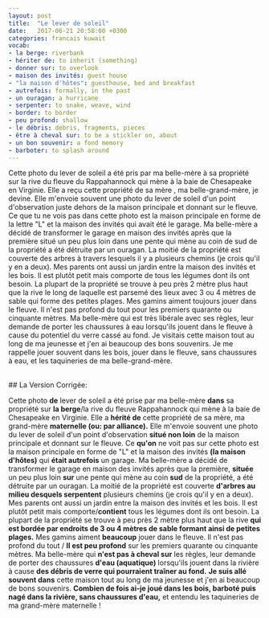 ```yaml
---
layout: post
title:  "Le lever de soleil"
date:   2017-06-21 20:58:00 +0300
categories: francais kuwait
vocab:
- la berge: riverbank
- hériter de: to inherit (something)
- donner sur: to overlook
- maison des invités: guest house
- "la maison d'hôtes": guesthouse, bed and breakfast
- autrefois: formally, in the past
- un ouragan: a hurricane
- serpenter: to snake, weave, wind
- border: to border
- peu profond: shallow
- le débris: debris, fragments, pieces
- être à cheval sur: to be a stickler on, about
- un bon souvenir: a fond memory
- barboter: to splash around
---
```

Cette photo du lever de soleil a été pris par ma belle-mère à sa propriété sur la rive du fleuve du Rappahannock qui mène à la baie de Chesapeake en Virginie. Elle a reçu cette propriété de sa mère <!--more-->, ma belle-grand-mère, je devine. Elle m'envoie souvent une photo du lever de soleil d'un point d'observation juste dehors de la maison principale et donnant sur le fleuve. Ce que tu ne vois pas dans cette photo est la maison principale en forme de la lettre "L" et la maison des invités qui avait été le garage. Ma belle-mère a décidé de transformer le garage en maison des invités après que la première situé un peu plus loin dans une pente qui mène au coin de sud de la propriété a été détruite par un ouragan. La moitié de la propriété est couverte des arbres à travers lesquels il y a plusieurs chemins (je crois qu'il y en a deux). Mes parents ont aussi un jardin entre la maison des invités et les bois. Il est plutôt petit mais comporte de tous les légumes dont ils ont besoin. La plupart de la propriété se trouve à peu près 2 mètre plus haut que la rive le long de laquelle est parsemé des lieux avec 3 ou 4 mètres de sable qui forme des petites plages. Mes gamins aiment toujours jouer dans le fleuve. Il n'est pas profond du tout pour les premiers quarante ou cinquante mètres. Ma belle-mère qui est très libérale avec ses règles, leur demande de porter les chaussures à eau lorsqu'ils jouent dans le fleuve à cause du potentiel du verre cassé au fond. Je visitais cette maison tout au long de ma jeunesse et j'en ai beaucoup des bons souvenirs. Je me rappelle jouer souvent dans les bois, jouer dans le fleuve, sans chaussures à eau, et les taquineries de ma belle-grand-mère.

<br/>
## La Version Corrigée:  
<br/>  

Cette photo **de** lever de soleil a été prise par ma belle-mère **dans** sa propriété sur **la berge**/la rive du fleuve Rappahannock qui mène à la baie de Chesapeake en Virginie.  Elle a **hérité de** cette propriété de sa mère, ma grand-mère **maternelle (ou: par alliance).**  Elle m'envoie souvent une photo du lever de soleil d'un point d'observation **situé non loin** de la maison principale et donnant sur le fleuve.  Ce **qu'on** ne voit pas sur cette photo est la maison principale en forme de "L" et la maison des invités **(la maison d'hôtes)** qui **était autrefois** un garage.  Ma belle-mère a décidé de transformer le garage en maison des invités après que la première, **située** un peu plus loin **sur** une pente qui mène au coin **sud** de la propriété, a été détruite par un ouragan.  La moitié de la propriété est couverte **d'arbres au milieu desquels serpentent** plusieurs chemins (je crois qu'il y en a deux).  Mes parents ont aussi un jardin entre la maison des invités et les bois.  Il est plutôt petit mais comporte/**contient** tous les légumes dont ils ont besoin.  La plupart de la propriété se trouve à peu près 2 mètre plus haut que la rive **qui est bordée par endroits de 3 ou 4 mètres de sable formant ainsi de petites plages.** Mes gamins aiment **beaucoup** jouer dans le fleuve.  Il n'est pas profond du tout / **Il est peu profond** sur les premiers quarante ou cinquante mètres.  Ma belle-mère qui **n'est pas à cheval sur** les règles, leur demande de porter des chaussures **d'eau (aquatique)** lorsqu'ils jouent dans la rivière à cause **des débris de verre qui pourraient traîner au fond.**  **Je suis allé souvent dans** cette maison tout au long de ma jeunesse et j'en ai beaucoup de bons souvenirs.  **Combien de fois ai-je joué dans les bois, barboté puis nagé dans la rivière, sans chaussures d'eau,** et entendu les taquineries de ma grand-mère maternelle !
